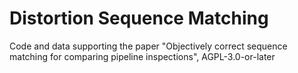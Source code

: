 # Distortion Sequence Matching
 Code and data supporting the paper "Objectively correct sequence matching for comparing pipeline inspections", AGPL-3.0-or-later
